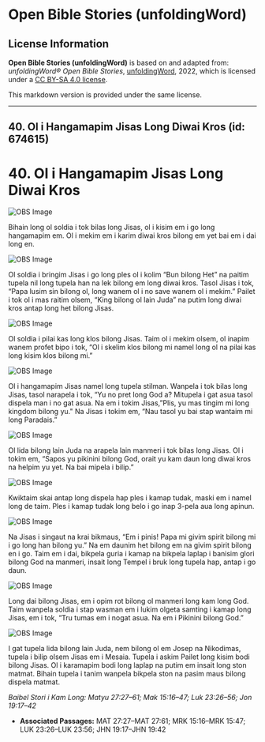 # Open Bible Stories (unfoldingWord)

## License Information

**Open Bible Stories (unfoldingWord)** is based on and adapted from: _unfoldingWord® Open Bible Stories_, [unfoldingWord](https://unfoldingword.org/utw), 2022, which is licensed under a [CC BY-SA 4.0 license](https://creativecommons.org/licenses/by-sa/4.0/legalcode.en).

This markdown version is provided under the same license.



--------------------------------

## 40. Ol i Hangamapim Jisas Long Diwai Kros (id: 674615)

40\. Ol i Hangamapim Jisas Long Diwai Kros
==========================================

![OBS Image](https://cdn.door43.org/obs/jpg/360px/obs-en-40-01.jpg)

Bihain long ol soldia i tok bilas long Jisas, ol i kisim em i go long hangamapim em. Ol i mekim em i karim diwai kros bilong em yet bai em i dai long en.

![OBS Image](https://cdn.door43.org/obs/jpg/360px/obs-en-40-02.jpg)

Ol soldia i bringim Jisas i go long ples ol i kolim “Bun bilong Het” na paitim tupela nil long tupela han na lek bilong em long diwai kros. Tasol Jisas i tok, “Papa lusim sin bilong ol, long wanem ol i no save wanem ol i mekim.” Pailet i tok ol i mas raitim olsem, “King bilong ol lain Juda” na putim long diwai kros antap long het bilong Jisas.

![OBS Image](https://cdn.door43.org/obs/jpg/360px/obs-en-40-03.jpg)

Ol soldia i pilai kas long klos bilong Jisas. Taim ol i mekim olsem, ol inapim wanem profet bipo i tok, “Ol i skelim klos bilong mi namel long ol na pilai kas long kisim klos bilong mi.”

![OBS Image](https://cdn.door43.org/obs/jpg/360px/obs-en-40-04.jpg)

Ol i hangamapim Jisas namel long tupela stilman. Wanpela i tok bilas long Jisas, tasol narapela i tok, “Yu no pret long God a? Mitupela i gat asua tasol dispela man i no gat asua. Na em i tokim Jisas,”Plis, yu mas tingim mi long kingdom bilong yu." Na Jisas i tokim em, “Nau tasol yu bai stap wantaim mi long Paradais.”

![OBS Image](https://cdn.door43.org/obs/jpg/360px/obs-en-40-05.jpg)

Ol lida bilong lain Juda na arapela lain manmeri i tok bilas long Jisas. Ol i tokim em, “Sapos yu pikinini bilong God, orait yu kam daun long diwai kros na helpim yu yet. Na bai mipela i bilip.”

![OBS Image](https://cdn.door43.org/obs/jpg/360px/obs-en-40-06.jpg)

Kwiktaim skai antap long dispela hap ples i kamap tudak, maski em i namel long de taim. Ples i kamap tudak long belo i go inap 3\-pela aua long apinun.

![OBS Image](https://cdn.door43.org/obs/jpg/360px/obs-en-40-07.jpg)

Na Jisas i singaut na krai bikmaus, “Em i pinis! Papa mi givim spirit bilong mi i go long han bilong yu.” Na em daunim het bilong em na givim spirit bilong en i go. Taim em i dai, bikpela guria i kamap na bikpela laplap i banisim glori bilong God na manmeri, insait long Tempel i bruk long tupela hap, antap i go daun.

![OBS Image](https://cdn.door43.org/obs/jpg/360px/obs-en-40-08.jpg)

Long dai bilong Jisas, em i opim rot bilong ol manmeri long kam long God. Taim wanpela soldia i stap wasman em i lukim olgeta samting i kamap long Jisas, em i tok, “Tru tumas em i nogat asua. Na em i Pikinini bilong God.”

![OBS Image](https://cdn.door43.org/obs/jpg/360px/obs-en-40-09.jpg)

I gat tupela lida bilong lain Juda, nem bilong ol em Josep na Nikodimas, tupela i bilip olsem Jisas em i Mesaia. Tupela i askim Pailet long kisim bodi bilong Jisas. Ol i karamapim bodi long laplap na putim em insait long ston matmat. Bihain tupela i tanim wanpela bikpela ston na pasim maus bilong dispela matmat.

*Baibel Stori i Kam Long: Matyu 27:27–61; Mak 15:16–47; Luk 23:26–56; Jon 19:17–42*

* **Associated Passages:** MAT 27:27–MAT 27:61; MRK 15:16–MRK 15:47; LUK 23:26–LUK 23:56; JHN 19:17–JHN 19:42

